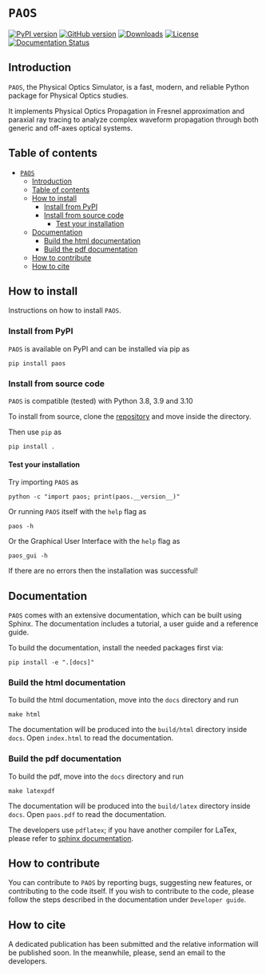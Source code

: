 # ``PAOS``

[![PyPI version](https://badge.fury.io/py/paos.svg)](https://badge.fury.io/py/paos)
[![GitHub version](https://badge.fury.io/gh/arielmission-space%2FPAOS.svg)](https://badge.fury.io/gh/arielmission-space%2FPAOS)
[![Downloads](https://static.pepy.tech/badge/paos)](https://pepy.tech/project/paos)
[![License](https://img.shields.io/badge/License-BSD%203--Clause-blue.svg)](https://opensource.org/licenses/BSD-3-Clause)
[![Documentation Status](https://readthedocs.org/projects/paos/badge/?version=latest)](https://paos.readthedocs.io/en/latest/?badge=latest)

## Introduction

``PAOS``, the Physical Optics Simulator, is a fast, modern, and reliable Python package for Physical Optics studies.

It implements Physical Optics Propagation in Fresnel approximation and paraxial ray tracing to analyze complex waveform propagation through both generic and off-axes optical systems.

## Table of contents

- [``PAOS``](#paos)
  - [Introduction](#introduction)
  - [Table of contents](#table-of-contents)
  - [How to install](#how-to-install)
    - [Install from PyPI](#install-from-pypi)
    - [Install from source code](#install-from-source-code)
      - [Test your installation](#test-your-installation)
  - [Documentation](#documentation)
    - [Build the html documentation](#build-the-html-documentation)
    - [Build the pdf documentation](#build-the-pdf-documentation)
  - [How to contribute](#how-to-contribute)
  - [How to cite](#how-to-cite)

## How to install

Instructions on how to install ``PAOS``.

### Install from PyPI

``PAOS`` is available on PyPI and can be installed via pip as

    pip install paos

### Install from source code

``PAOS`` is compatible (tested) with Python 3.8, 3.9 and 3.10

To install from source, clone the [repository](https://github.com/arielmission-space/PAOS/) and move inside the directory.

Then use `pip` as

    pip install .

#### Test your installation

Try importing ``PAOS`` as

    python -c "import paos; print(paos.__version__)"

Or running ``PAOS`` itself with the `help` flag as

    paos -h

Or the Graphical User Interface with the `help` flag as

    paos_gui -h

If there are no errors then the installation was successful!

## Documentation

``PAOS`` comes with an extensive documentation, which can be built using Sphinx.
The documentation includes a tutorial, a user guide and a reference guide.

To build the documentation, install the needed packages first via:

    pip install -e ".[docs]"

### Build the html documentation

To build the html documentation, move into the `docs` directory and run

    make html

The documentation will be produced into the `build/html` directory inside `docs`.
Open `index.html` to read the documentation.

### Build the pdf documentation

To build the pdf, move into the `docs` directory and run

    make latexpdf

The documentation will be produced into the `build/latex` directory inside `docs`.
Open `paos.pdf` to read the documentation.

The developers use `pdflatex`; if you have another compiler for LaTex, please refer to [sphinx documentation](https://www.sphinx-doc.org/en/master/usage/configuration.html#latex-options).

## How to contribute

You can contribute to ``PAOS`` by reporting bugs, suggesting new features, or contributing to the code itself.
If you wish to contribute to the code, please follow the steps described in the documentation under `Developer guide`.

## How to cite

A dedicated publication has been submitted and the relative information will be published soon.
In the meanwhile, please, send an email to the developers.  
